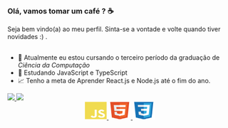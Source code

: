 ### Olá, vamos tomar um café ? ☕
Seja bem vindo(a) ao meu perfil. Sinta-se a vontade e volte quando tiver novidades :) .
##

- 🔭 Atualmente eu estou cursando o terceiro período da graduação de _Ciência da Computação_
- 🌱 Estudando JavaScript e TypeScript
- 📈 Tenho a meta de Aprender React.js e Node.js até o fim do ano.




<div display = "inline-block">
  <a href="https://github.com/J0luz">
  <img height="180em" src="https://github-readme-stats.vercel.app/api?username=J0luz&show_icons=true&theme=gotham&include_all_commits=true&count_private=true"/>
  <img height="180em" src="https://github-readme-stats.vercel.app/api/top-langs/?username=J0luz&layout=compact&langs_count=7&theme=gotham"/>
</div> 
  <div align = "center" margin-top="10"> 
   <img  alt="icon-Js" height="40" width="50" src="https://raw.githubusercontent.com/devicons/devicon/master/icons/javascript/javascript-plain.svg">
   <img alt="icon-HTML" height="40" width="50" src="https://raw.githubusercontent.com/devicons/devicon/master/icons/html5/html5-original.svg">
   <img  alt="icon-CSS" height="40" width="50" src="https://raw.githubusercontent.com/devicons/devicon/master/icons/css3/css3-original.svg">
  </div>
